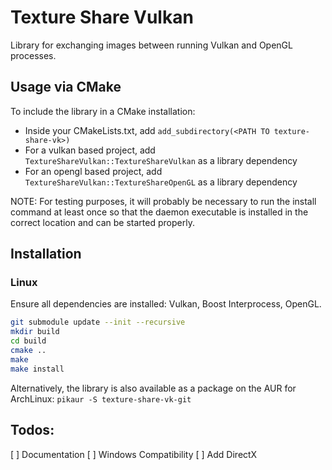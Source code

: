 # Texture Share Vulkan

Library for exchanging images between running Vulkan and OpenGL processes.

## Usage via CMake

To include the library in a CMake installation:

- Inside your CMakeLists.txt, add `add_subdirectory(<PATH TO texture-share-vk>)`
- For a vulkan based project, add `TextureShareVulkan::TextureShareVulkan` as a library dependency
- For an opengl based project, add `TextureShareVulkan::TextureShareOpenGL` as a library dependency

NOTE: For testing purposes, it will probably be necessary to run the install command at least once so that the daemon executable is installed in the correct location and can be started properly.

## Installation

### Linux

Ensure all dependencies are installed: Vulkan, Boost Interprocess, OpenGL.

```bash
git submodule update --init --recursive
mkdir build
cd build
cmake ..
make
make install
```

Alternatively, the library is also available as a package on the AUR for ArchLinux: `pikaur -S texture-share-vk-git`

## Todos:

[ ] Documentation
[ ] Windows Compatibility
[ ] Add DirectX

